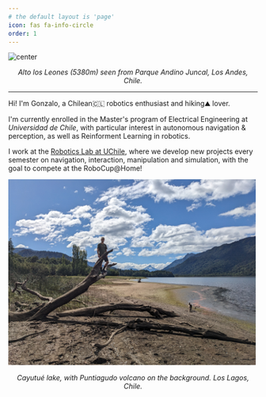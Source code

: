 ```yaml
---
# the default layout is 'page'
icon: fas fa-info-circle
order: 1
---
```


<!-- > Add Markdown syntax content to file `_tabs/about.md`{: .filepath } and it will show up on this page.
{: .prompt-tip } -->


<img src="/assets/img/headers/about.JPG" alt="center" width="500"/>

<p style="text-align: center;">
<i>Alto los Leones (5380m) seen from Parque Andino Juncal, Los Andes, Chile.</i>
</p>

---

Hi! I'm Gonzalo, a Chilean🇨🇱 robotics enthusiast and hiking⛰️ lover.

I'm currently enrolled in the Master's program of Electrical Engineering at *Universidad de Chile*, with particular interest in autonomous navigation & perception, as well as Reinforment Learning in robotics.

I work at the [Robotics Lab at UChile](https://uchile-robotics.github.io/index.html), where we develop new projects every semester on navigation, interaction, manipulation and simulation, with the goal to compete at the RoboCup@Home!


<img src="/assets/img/headers/cayutue.jpg" alt="center" width="500"/>

<p style="text-align: center;">
<i>Cayutué lake, with Puntiagudo volcano on the background. Los Lagos, Chile.</i>
</p>
